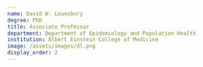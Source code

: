 ```yaml
---
name: David W. Lounsbury
degree: PhD
title: Associate Professor
department: Department of Epidemiology and Population Health
institution: Albert Einstein College of Medicine
image: /assets/images/dl.png
display_order: 2
---
```


